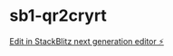 # sb1-qr2cryrt

[Edit in StackBlitz next generation editor ⚡️](https://stackblitz.com/~/github.com/kvndlgs/sb1-qr2cryrt)
